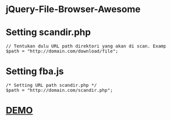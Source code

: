 jQuery-File-Browser-Awesome
===========================

<h1>Setting scandir.php</h1>
<pre>
// Tentukan dulu URL path direktori yang akan di scan. Example:
$path = "http://domain.com/download/file";
</pre>

<h1>Setting fba.js</h1>
<pre>
/* Setting URL path scandir.php */
$path = "http://domain.com/scandir.php";
</pre>

<h1><a href="http://ibacor.com/file/" target="_blank">DEMO</a></h1>
